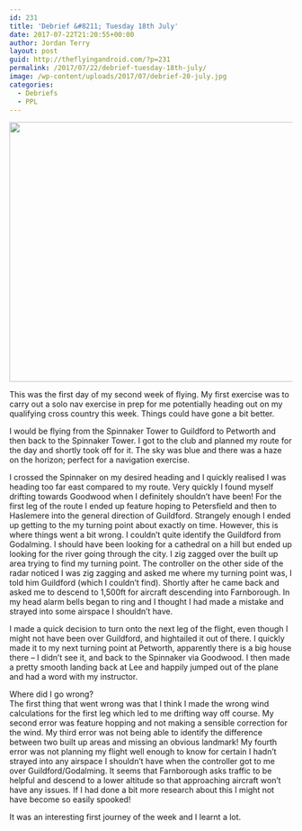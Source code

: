 ```yaml
---
id: 231
title: 'Debrief &#8211; Tuesday 18th July'
date: 2017-07-22T21:20:55+00:00
author: Jordan Terry
layout: post
guid: http://theflyingandroid.com/?p=231
permalink: /2017/07/22/debrief-tuesday-18th-july/
image: /wp-content/uploads/2017/07/debrief-20-july.jpg
categories:
  - Debriefs
  - PPL
---
```

<img loading="lazy" src="http://theflyingandroid.com/wp-content/uploads/2017/07/debrief-20-july-1024x461.jpg" alt="" width="1024" height="461" class="alignnone size-large wp-image-232" srcset="http://theflyingandroid.com/wp-content/uploads/2017/07/debrief-20-july-1024x461.jpg 1024w, http://theflyingandroid.com/wp-content/uploads/2017/07/debrief-20-july-300x135.jpg 300w, http://theflyingandroid.com/wp-content/uploads/2017/07/debrief-20-july-768x346.jpg 768w, http://theflyingandroid.com/wp-content/uploads/2017/07/debrief-20-july.jpg 2000w" sizes="(max-width: 1024px) 100vw, 1024px" />

This was the first day of my second week of flying. My first exercise was to carry out a solo nav exercise in prep for me potentially heading out on my qualifying cross country this week. Things could have gone a bit better.

I would be flying from the Spinnaker Tower to Guildford to Petworth and then back to the Spinnaker Tower. I got to the club and planned my route for the day and shortly took off for it. The sky was blue and there was a haze on the horizon; perfect for a navigation exercise.

I crossed the Spinnaker on my desired heading and I quickly realised I was heading too far east compared to my route. Very quickly I found myself drifting towards Goodwood when I definitely shouldn’t have been! For the first leg of the route I ended up feature hoping to Petersfield and then to Haslemere into the general direction of Guildford. Strangely enough I ended up getting to the my turning point about exactly on time. However, this is where things went a bit wrong. I couldn’t quite identify the Guildford from Godalming. I should have been looking for a cathedral on a hill but ended up looking for the river going through the city. I zig zagged over the built up area trying to find my turning point. The controller on the other side of the radar noticed I was zig zagging and asked me where my turning point was, I told him Guildford (which I couldn’t find). Shortly after he came back and asked me to descend to 1,500ft for aircraft descending into Farnborough. In my head alarm bells began to ring and I thought I had made a mistake and strayed into some airspace I shouldn’t have. 

I made a quick decision to turn onto the next leg of the flight, even though I might not have been over Guildford, and hightailed it out of there. I quickly made it to my next turning point at Petworth, apparently there is a big house there &#8211; I didn’t see it, and back to the Spinnaker via Goodwood. I then made a pretty smooth landing back at Lee and happily jumped out of the plane and had a word with my instructor.

Where did I go wrong?  
The first thing that went wrong was that I think I made the wrong wind calculations for the first leg which led to me drifting way off course. My second error was feature hopping and not making a sensible correction for the wind. My third error was not being able to identify the difference between two built up areas and missing an obvious landmark! My fourth error was not planning my flight well enough to know for certain I hadn’t strayed into any airspace I shouldn’t have when the controller got to me over Guildford/Godalming. It seems that Farnborough asks traffic to be helpful and descend to a lower altitude so that approaching aircraft won’t have any issues. If I had done a bit more research about this I might not have become so easily spooked!

It was an interesting first journey of the week and I learnt a lot.
